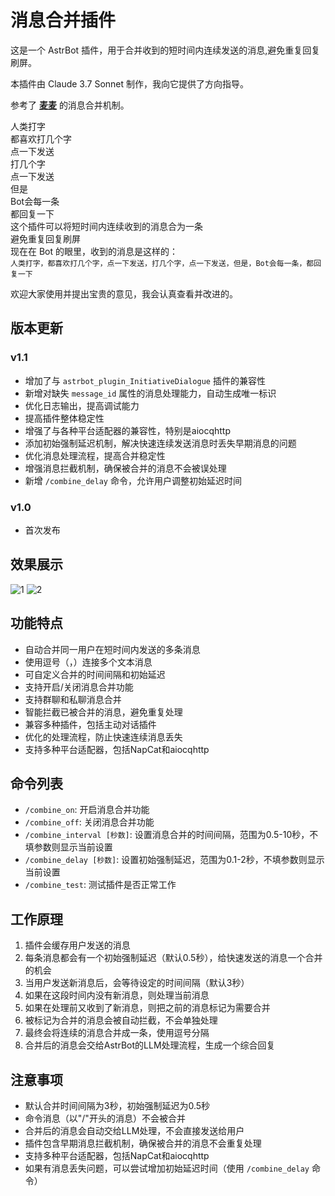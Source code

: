 # 消息合并插件 

这是一个 AstrBot 插件，用于合并收到的短时间内连续发送的消息,避免重复回复刷屏。

本插件由 Claude 3.7 Sonnet 制作，我向它提供了方向指导。

参考了 [**麦麦**](https://github.com/MaiM-with-u/MaiBot) 的消息合并机制。


人类打字<br>
都喜欢打几个字<br>
点一下发送<br>
打几个字<br>
点一下发送<br>
但是<br>
Bot会每一条<br>
都回复一下<br>
这个插件可以将短时间内连续收到的消息合为一条<br>
避免重复回复刷屏<br>
现在在 Bot 的眼里，收到的消息是这样的：<br>```人类打字，都喜欢打几个字，点一下发送，打几个字，点一下发送，但是，Bot会每一条，都回复一下```


欢迎大家使用并提出宝贵的意见，我会认真查看并改进的。

## 版本更新

### v1.1
- 增加了与 `astrbot_plugin_InitiativeDialogue` 插件的兼容性
- 新增对缺失 `message_id` 属性的消息处理能力，自动生成唯一标识
- 优化日志输出，提高调试能力
- 提高插件整体稳定性
- 增强了与各种平台适配器的兼容性，特别是aiocqhttp
- 添加初始强制延迟机制，解决快速连续发送消息时丢失早期消息的问题
- 优化消息处理流程，提高合并稳定性
- 增强消息拦截机制，确保被合并的消息不会被误处理
- 新增 `/combine_delay` 命令，允许用户调整初始延迟时间

### v1.0
- 首次发布

## 效果展示
![1](https://fultal.qinyan.org/Snipaste_2025-05-03_19-11-43.png)
![2](https://fultal.qinyan.org/Snipaste_2025-05-03_19-13-00.png)

## 功能特点

- 自动合并同一用户在短时间内发送的多条消息
- 使用逗号（，）连接多个文本消息
- 可自定义合并的时间间隔和初始延迟
- 支持开启/关闭消息合并功能
- 支持群聊和私聊消息合并
- 智能拦截已被合并的消息，避免重复处理
- 兼容多种插件，包括主动对话插件
- 优化的处理流程，防止快速连续消息丢失
- 支持多种平台适配器，包括NapCat和aiocqhttp

## 命令列表

- `/combine_on`: 开启消息合并功能
- `/combine_off`: 关闭消息合并功能
- `/combine_interval [秒数]`: 设置消息合并的时间间隔，范围为0.5-10秒，不填参数则显示当前设置
- `/combine_delay [秒数]`: 设置初始强制延迟，范围为0.1-2秒，不填参数则显示当前设置
- `/combine_test`: 测试插件是否正常工作

## 工作原理

1. 插件会缓存用户发送的消息
2. 每条消息都会有一个初始强制延迟（默认0.5秒），给快速发送的消息一个合并的机会
3. 当用户发送新消息后，会等待设定的时间间隔（默认3秒）
4. 如果在这段时间内没有新消息，则处理当前消息
5. 如果在处理前又收到了新消息，则把之前的消息标记为需要合并
6. 被标记为合并的消息会被自动拦截，不会单独处理
7. 最终会将连续的消息合并成一条，使用逗号分隔
8. 合并后的消息会交给AstrBot的LLM处理流程，生成一个综合回复

## 注意事项

- 默认合并时间间隔为3秒，初始强制延迟为0.5秒
- 命令消息（以"/"开头的消息）不会被合并
- 合并后的消息会自动交给LLM处理，不会直接发送给用户
- 插件包含早期消息拦截机制，确保被合并的消息不会重复处理
- 支持多种平台适配器，包括NapCat和aiocqhttp
- 如果有消息丢失问题，可以尝试增加初始延迟时间（使用 `/combine_delay` 命令）
